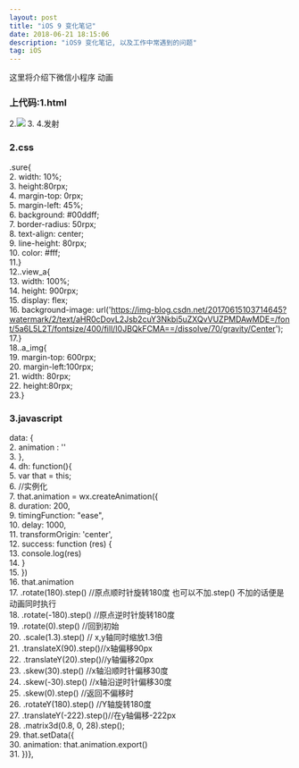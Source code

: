 ```yaml
---
layout: post
title: "iOS 9 变化笔记"
date: 2018-06-21 18:15:06 
description: "iOS9 变化笔记, 以及工作中常遇到的问题"
tag: iOS
---
```


这里将介绍下微信小程序 动画
     

### 上代码:1.html
<view  class="view_a">  
2.<image animation="{{animation}}" class="a_img" src="https://img-blog.csdn.net/20170614190537974?watermark/2/text/aHR0cDovL2Jsb2cuY3Nkbi5uZXQvVUZPMDAwMDE=/font/5a6L5L2T/fontsize/400/fill/I0JBQkFCMA==/dissolve/70/gravity/Center"></image>  
3.</view>  
4.<view class="sure" bindtap="dh">发射</view>  

### 2.css

.sure{  
2.  width: 10%;  
3.  height:80rpx;  
4.  margin-top: 0rpx;  
5.  margin-left: 45%;  
6.  background: #00ddff;  
7.  border-radius: 50rpx;  
8.  text-align: center;  
9.  line-height: 80rpx;  
10.  color: #fff;  
11.}  
12..view_a{  
13.  width: 100%;  
14.  height: 900rpx;  
15.  display: flex;  
16.  background-image: url('https://img-blog.csdn.net/20170615103714645?watermark/2/text/aHR0cDovL2Jsb2cuY3Nkbi5uZXQvVUZPMDAwMDE=/font/5a6L5L2T/fontsize/400/fill/I0JBQkFCMA==/dissolve/70/gravity/Center');  
17.}  
18..a_img{  
19.  margin-top: 600rpx;  
20.  margin-left:100rpx;  
21.  width: 80rpx;  
22.  height:80rpx;  
23.}  
### 3.javascript
data: {  
2.    animation : ''  
3. },  
4. dh: function(){  
5.    var that = this;  
6.     //实例化  
7.     that.animation = wx.createAnimation({  
8.       duration: 200,  
9.       timingFunction: "ease",  
10.       delay: 1000,  
11.       transformOrigin: 'center',  
12.       success: function (res) {  
13.         console.log(res)  
14.       }  
15.     })  
16.     that.animation  
17.     .rotate(180).step()   //原点顺时针旋转180度  也可以不加.step() 不加的话便是动画同时执行  
18.     .rotate(-180).step()  //原点逆时针旋转180度  
19.     .rotate(0).step()     //回到初始  
20.     .scale(1.3).step()    // x,y轴同时缩放1.3倍  
21.     .translateX(90).step()//x轴偏移90px  
22.     .translateY(20).step()//y轴偏移20px  
23.     .skew(30).step()      //x轴沿顺时针偏移30度  
24.     .skew(-30).step()     //x轴沿逆时针偏移30度  
25.     .skew(0).step()       //返回不偏移时  
26.     .rotateY(180).step()  //Y轴旋转180度  
27.     .translateY(-222).step()//在y轴偏移-222px  
28.     .matrix3d(0.8, 0, 28).step();  
29.     that.setData({  
30.       animation: that.animation.export()  
31.     })},  

